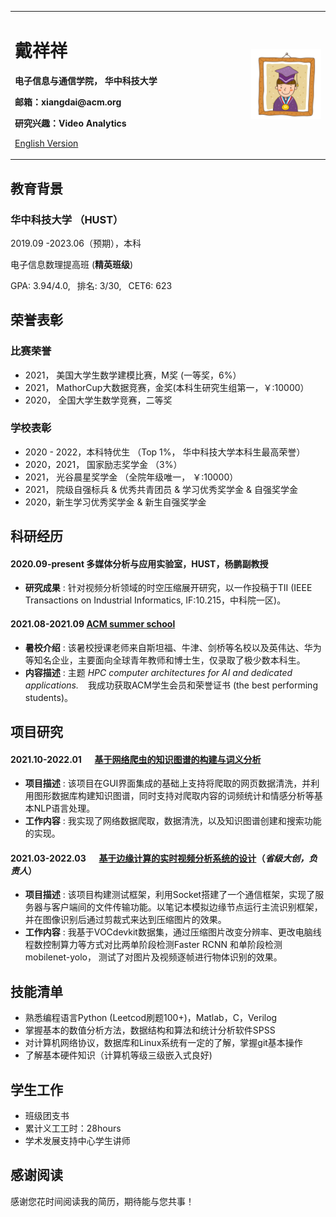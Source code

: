 <div>
<table border="0">
  <tr>
    <td width="75%">
      <h1>戴祥祥</h1>
      <p><b>电子信息与通信学院， 华中科技大学</b></p>
      <p><b>邮箱：xiangdai@acm.org</b></p>
      <p><b>研究兴趣：Video Analytics </b></p>
      <p><a href="/index-en.html">English Version</a></p>
    </td>
    <td width="25%">
      <img src="/sample.jpg" width="100%">
    </td>
  </tr>
</table>
</div>

## 教育背景
### 华中科技大学 （HUST）
2019.09 -2023.06（预期），本科
 
电子信息数理提高班 (**精英班级**)
 
GPA: 3.94/4.0,&ensp; 排名: 3/30,&ensp; CET6: 623 


## 荣誉表彰
### 比赛荣誉
- 2021， 美国大学生数学建模比赛，M奖 (一等奖，6%）
- 2021， MathorCup大数据竞赛，金奖(本科生研究生组第一，￥:10000）
-	2020， 全国大学生数学竞赛，二等奖
### 学校表彰
- 2020 - 2022，本科特优生 （Top 1%， 华中科技大学本科生最高荣誉）
- 2020，2021， 国家励志奖学金 （3%）
- 2021， 光谷晨星奖学金 （全院年级唯一， ￥:10000）
- 2021， 院级自强标兵 & 优秀共青团员 & 学习优秀奖学金 & 自强奖学金
- 2020，新生学习优秀奖学金 & 新生自强奖学金

## 科研经历
####  2020.09-present 多媒体分析与应用实验室，HUST，杨鹏副教授
- **研究成果** : 针对视频分析领域的时空压缩展开研究，以一作投稿于TII (IEEE Transactions on Industrial Informatics, IF:10.215，中科院一区)。
####  2021.08-2021.09  [ACM summer school](https://europe.acm.org/hpc-summer-school)     
- **暑校介绍** : 该暑校授课老师来自斯坦福、牛津、剑桥等名校以及英伟达、华为等知名企业，主要面向全球青年教师和博士生，仅录取了极少数本科生。
- **内容描述** : 主题 _HPC computer architectures for AI and dedicated applications._ &ensp;  我成功获取ACM学生会员和荣誉证书 (the best performing students)。

## 项目研究
####  2021.10-2022.01  &emsp; [基于网络爬虫的知识图谱的构建与词义分析](https://github.com/daixiangxiang/Crawler-knowledge-map-NLP.git)  
- **项目描述** : 该项目在GUI界面集成的基础上支持将爬取的网页数据清洗，并利用图形数据库构建知识图谱，同时支持对爬取内容的词频统计和情感分析等基本NLP语言处理。
- **工作内容** : 我实现了网络数据爬取，数据清洗，以及知识图谱创建和搜索功能的实现。


####  2021.03-2022.03 &emsp; [基于边缘计算的实时视频分析系统的设计](https://github.com/daixiangxiang/object-detection.git)（_省级大创，负责人_） 
- **项目描述** : 该项目构建测试框架，利用Socket搭建了一个通信框架，实现了服务器与客户端间的文件传输功能。以笔记本模拟边缘节点运行主流识别框架，并在图像识别后通过剪裁式来达到压缩图片的效果。
- **工作内容** : 我基于VOCdevkit数据集，通过压缩图片改变分辨率、更改电脑线程数控制算力等方式对比两单阶段检测Faster RCNN 和单阶段检测mobilenet-yolo， 测试了对图片及视频逐帧进行物体识别的效果。

## 技能清单
- 熟悉编程语言Python (Leetcod刷题100+)，Matlab，C，Verilog
- 掌握基本的数值分析方法，数据结构和算法和统计分析软件SPSS
- 对计算机网络协议，数据库和Linux系统有一定的了解，掌握git基本操作
- 了解基本硬件知识（计算机等级三级嵌入式良好)

## 学生工作
- 班级团支书
- 累计义工工时：28hours
- 学术发展支持中心学生讲师

## 感谢阅读
感谢您花时间阅读我的简历，期待能与您共事！

